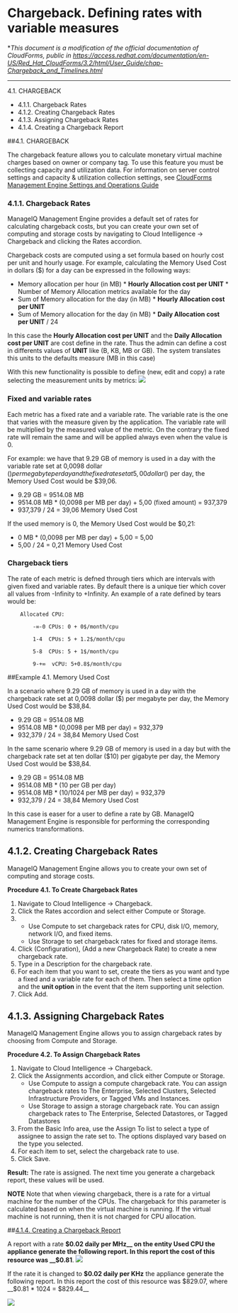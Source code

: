 

# Chargeback. Defining rates with variable measures
*_This document is a modification of the official documentation of CloudForms, public in https://access.redhat.com/documentation/en-US/Red_Hat_CloudForms/3.2/html/User_Guide/chap-Chargeback_and_Timelines.html_
***
4.1. CHARGEBACK
* 4.1.1. Chargeback Rates
* 4.1.2. Creating Chargeback Rates
* 4.1.3. Assigning Chargeback Rates
* 4.1.4. Creating a Chargeback Report

##4.1. CHARGEBACK

The chargeback feature allows you to calculate monetary virtual machine charges based on owner or company tag. To use this feature you must be collecting capacity and utilization data. For information on server control settings and capacity & utilization collection settings, see [CloudForms Management Engine Settings and Operations Guide](https://access.redhat.com/documentation/en-US/Red_Hat_CloudForms/3.2/html/Settings_and_Operations_Guide/index.html)

### 4.1.1. Chargeback Rates
ManageIQ Management Engine provides a default set of rates for calculating chargeback costs, but you can create your own set of computing and storage costs by navigating to Cloud Intelligence → Chargeback and clicking the Rates accordion.

Chargeback costs are computed using a set formula based on hourly cost per unit and hourly usage. For example, calculating the Memory Used Cost in dollars ($) for a day can be expressed in the following ways:

* Memory allocation per hour (in MB) * __Hourly Allocation cost per UNIT__ * Number of Memory Allocation metrics available for the day
* Sum of Memory allocation for the day (in MB) * __Hourly Allocation cost per UNIT__
* Sum of Memory allocation for the day (in MB) * __Daily Allocation cost per UNIT__ / 24

In this case the __Hourly Allocation cost per UNIT__ and the __Daily Allocation cost per UNIT__ are cost define in the rate. Thus the admin can define a cost in differents values of __UNIT__ like (B, KB, MB or GB). The system translates this units to the defaults measure (MB in this case) 

With this new functionality is possible to define (new, edit and copy) a rate selecting the measurement units by metrics:
![](http://res.cloudinary.com/ddtbdqfq7/image/upload/v1445604777/Captura_de_pantalla_de_2015-10-19_10-33-34_ug5qek.png)

### Fixed and variable rates
Each metric has a fixed rate and a variable rate. The variable rate is the one that varies with the measure given by the application. The variable rate will be multiplied by the measured value of the metric. On the contrary the fixed rate will remain the same and will be applied always even when the value is 0.

For example: we have that 9.29 GB of memory is used in a day with the variable rate set at 0,0098 dollar ($) per megabyte per day and the fixed rate set at 5,00 dollar ($) per day, the Memory Used Cost would be $39,06.
* 9.29 GB = 9514.08 MB
* 9514.08 MB *  (0,0098 per MB per day) + 5,00 (fixed amount) = 937,379
* 937,379 / 24 = 39,06 Memory Used Cost

If the used memory is 0, the Memory Used Cost would be $0,21:

* 0 MB * (0,0098 per MB per day) + 5,00 = 5,00
* 5,00 / 24 = 0,21 Memory Used Cost

### Chargeback tiers

The rate of each metric is defned through tiers which are intervals with given fixed and variable rates. By default there is a unique tier which cover all values from -Infinity to +Infinity. An example of a rate defined by tears would be: 


        Allocated CPU:
        
            -∞-0 CPUs: 0 + 0$/month/cpu
            
            1-4  CPUs: 5 + 1.2$/month/cpu

            5-8  CPUs: 5 + 1$/month/cpu

            9-+∞  vCPU: 5+0.8$/month/cpu

##Example 4.1. Memory Used Cost

In a scenario where 9.29 GB of memory is used in a day with the chargeback rate set at 0,0098 dollar ($) per megabyte per day, the Memory Used Cost would be $38,84.
* 9.29 GB = 9514.08 MB
* 9514.08 MB *  (0,0098 per MB per day) = 932,379
* 932,379 / 24 = 38,84 Memory Used Cost

In the same scenario where 9.29 GB of memory is used in a day but with the chargeback rate set at ten dollar ($10) per gigabyte per day, the Memory Used Cost would be $38,84.

* 9.29 GB = 9514.08 MB
* 9514.08 MB * (10 per GB per day)
* 9514.08 MB * (10/1024 per MB per day) = 932,379
* 932,379 / 24 = 38,84 Memory Used Cost

In this case is easer for a user to define a rate by GB. ManageIQ Management Engine is responsible for performing the corresponding numerics transformations.

## 4.1.2. Creating Chargeback Rates

ManageIQ Management Engine allows you to create your own set of computing and storage costs.

__Procedure 4.1. To Create Chargeback Rates__

1. Navigate to Cloud Intelligence → Chargeback.
1. Click the Rates accordion and select either Compute or Storage.
1. 
   * Use Compute to set chargeback rates for CPU, disk I/O, memory, network I/O, and fixed items.
   * Use Storage to set chargeback rates for fixed and storage items.
1. Click   (Configuration),   (Add a new Chargeback Rate) to create a new chargeback rate.
1. Type in a Description for the chargeback rate.
1. For each item that you want to set, create the tiers as you want and type a fixed and a variable rate for each of them. Then select a time option and the __unit option__ in the event that the item supporting unit selection.
1. Click Add.

## 4.1.3. Assigning Chargeback Rates

ManageIQ Management Engine allows you to assign chargeback rates by choosing from Compute and Storage.

__Procedure 4.2. To Assign Chargeback Rates__

1. Navigate to Cloud Intelligence → Chargeback.
1. Click the Assignments accordion, and click either Compute or Storage.
   * Use Compute to assign a compute chargeback rate. You can assign chargeback rates to The Enterprise, Selected Clusters, Selected Infrastructure Providers, or Tagged VMs and Instances.
   * Use Storage to assign a storage chargeback rate. You can assign chargeback rates to The Enterprise, Selected Datastores, or Tagged Datastores
1. From the Basic Info area, use the Assign To list to select a type of assignee to assign the rate set to. The options displayed vary based on the type you selected.
1. For each item to set, select the chargeback rate to use.
1. Click Save.

__Result:__
The rate is assigned. The next time you generate a chargeback report, these values will be used.

__NOTE__
Note that when viewing chargeback, there is a rate for a virtual machine for the number of the CPUs. The chargeback for this parameter is calculated based on when the virtual machine is running. If the virtual machine is not running, then it is not charged for CPU allocation. 

##[4.1.4. Creating a Chargeback Report](https://access.redhat.com/documentation/en-US/Red_Hat_CloudForms/3.2/html/User_Guide/chap-Chargeback_and_Timelines.html#To_create_a_chargeback_report)

A report with a rate __$0.02 daily per MHz__ on the entity Used CPU the appliance generate the following report. In this report the cost of this resource was __$0.81__.
![](http://res.cloudinary.com/ddtbdqfq7/image/upload/v1445612004/Captura_de_pantalla_de_2015-10-16_14-38-31_ppp36s.png)

If the rate it is changed  to __$0.02 daily per KHz__ the appliance generate the following report. In this report the cost of this resource was $829.07, where __$0.81 * 1024 = $829.44__

![](http://res.cloudinary.com/ddtbdqfq7/image/upload/v1445612004/Captura_de_pantalla_de_2015-10-16_14-46-50_w1lgou.png)
